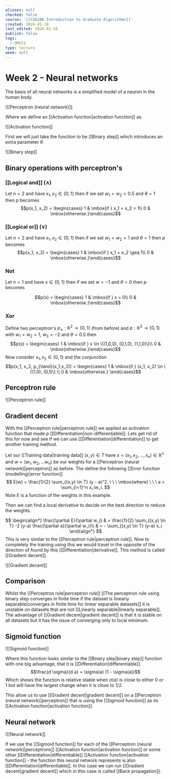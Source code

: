 ```yaml
---
aliases: null
checked: false
course: '[[CS6200 Introduction to Graduate Algorithms]]'
created: 2024-01-18
last_edited: 2024-01-18
publish: false
tags:
  - OMSCS
type: lecture
week: null
---
```

# Week 2 - Neural networks

The basis of all neural networks is a simplified model of a neuron in the human body.

![[Perceptron (neural network)]]

Where we define an [[Activation function|activation function]] as.

![[Activation function]]

First we will just take the function to be [[Binary step]] which introduces an extra parameter $\theta$.

![[Binary step]]

## Binary operations with perceptron's

### [[Logical and]] ($\land$)

Let $n = 2$ and have $x_1, x_2 \in \{0,1\}$ then if we set $w_1 = w_2 = 0.5$ and $\theta = 1$ then $p$ becomes
$$p(x_1, x_2) = \begin{cases} 1 & \mbox{if } x_1 = x_2 = 1\\ 0 & \mbox{otherwise.}\end{cases}$$
### [[Logical or]] ($\lor$)

Let $n = 2$ and have $x_1, x_2 \in \{0,1\}$ then if we set $w_1 = w_2 = 1$ and $\theta = 1$ then $p$ becomes
$$p(x_1, x_2) = \begin{cases} 1 & \mbox{if } x_1 + x_2 \geq 1\\ 0 & \mbox{otherwise.}\end{cases}$$
### Not

Let $n = 1$ and have $x \in \{0,1\}$ then if we set $w = -1$ and $\theta = 0$ then $p$ becomes

$$p(x) = \begin{cases} 1 & \mbox{if } x = 0\\ 0 & \mbox{otherwise.}\end{cases}$$
### Xor

Define two perceptron's $p_{\land} : \mathbb{R}^2 \rightarrow \{0,1\}$ (from before) and $p : \mathbb{R}^3 \rightarrow \{0,1\}$ with $w_1 = w_2 = 1$, $w_3 = -2$ and $\theta = 0.5$ then 
$$p(x) = \begin{cases} 1 & \mbox{if } x \in \{(1,0,0), (0,1,0), (1,1,0)\}\\ 0 & \mbox{otherwise.}\end{cases}$$
Now consider $x_1, x_2 \in \{0,1\}$ and the conjunction 
$$p(x_1, x_2, p_{\land}(x_1,x_2)) = \begin{cases} 1 & \mbox{if } (x_1, x_2) \in \{(1,0), (0,1)\} \\ 0 & \mbox{otherwise.} \end{cases}$$
## Perceptron rule

![[Perceptron rule]]

## Gradient decent

With the [[Perceptron rule|perceptron rule]] we applied an activation function that made $p$ [[Differentiation|non-differentiable]]. Lets get rid of this for now and see if we can use [[Differentiation|differentiation]] to get another training method. 

Let our [[Training data|training data]] $(x,y) \in T$ have $x = (x_1, x_2, \ldots, x_n) \in \mathbb{R}^n$ and $w = (w_1, w_2, \ldots w_n)$ be our weights for a [[Perceptron (neural network)|perceptron]] as before. The define the following [[Error function (modelling)|error function]]
$$
E(w) = \frac{1}{2} \sum_{(x,y) \in T} (y - a)^2, \ \ \ \mbox{where} \ \ \ a = \sum_{i=1}^n x_iw_i.
$$
Note $E$ is a function of the weights in this example.

Then we can find a local derivative to decide on the best direction to reduce the weights.

$$
\begin{align*}
\frac{\partial E}{\partial w_i} & = \frac{1}{2} \sum_{(x,y) \in T} -2 (y-a) \frac{\partial a}{\partial w_i}\\
& = - \sum_{(x,y) \in T} (y-a) x_i \end{align*}
$$
This is very similar to the [[Perceptron rule|perceptron rule]]. Now to completely the training using this we would travel in the opposite of the direction of found by this [[Differentiation|derivative]]. This method is called [[Gradient decent]].

![[Gradient decent]]
## Comparison

Whilst the [[Perceptron rule|perceptron rule]] [[The perceptron rule using binary step converges in finite time if the dataset is linearly separable|converges in finite time for linear separable datasets]] it is unstable on datasets that are not [[Linearly separable|linearly separable]]. The advantage of [[Gradient decent|gradient decent]] is that it is stable on all datasets but it has the issue of converging only to local minimum.

## Sigmoid function

![[Sigmoid function]]

Where this function looks similar to the [[Binary step|binary step]] function with one big advantage, that it is [[Differentiation|differentiable]]. 
$$\frac{d \sigma}{d a} = \sigma(a) (1 - \sigma(a))$$
Which shows the function is relative stable when $\sigma(a)$ is close to either $0$ or $1$ but will have the largest change when it is close to $1/2$. 

This allow us to use [[Gradient decent|gradient decent]] on a [[Perceptron (neural network)|perceptron]] that is using the [[Sigmoid function]] as its [[Activation function|activation function]].

## Neural network

![[Neural network]]

If we use the [[Sigmoid function]] for each of the [[Perceptron (neural network)|perceptrons]] [[Activation function|activation function]] or some other [[Differentiation|differentiable]] [[Activation function|activation function]] - the function this neural network represents is also [[Differentiation|differentiable]]. In this case we can run [[Gradient decent|gradient decent]] which in this case is called [[Back propagation]].